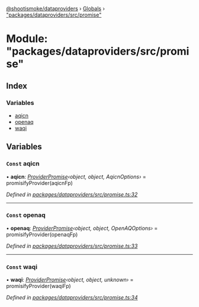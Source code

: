 [@shootismoke/dataproviders](../README.md) › [Globals](../globals.md) › ["packages/dataproviders/src/promise"](_packages_dataproviders_src_promise_.md)

# Module: "packages/dataproviders/src/promise"

## Index

### Variables

* [aqicn](_packages_dataproviders_src_promise_.md#const-aqicn)
* [openaq](_packages_dataproviders_src_promise_.md#const-openaq)
* [waqi](_packages_dataproviders_src_promise_.md#const-waqi)

## Variables

### `Const` aqicn

• **aqicn**: *[ProviderPromise](../interfaces/_packages_dataproviders_src_types_.providerpromise.md)‹object, object, AqicnOptions›* = promisifyProvider(aqicnFp)

*Defined in [packages/dataproviders/src/promise.ts:32](https://github.com/shootismoke/common/blob/7194251/packages/dataproviders/src/promise.ts#L32)*

___

### `Const` openaq

• **openaq**: *[ProviderPromise](../interfaces/_packages_dataproviders_src_types_.providerpromise.md)‹object, object, OpenAQOptions›* = promisifyProvider(openaqFp)

*Defined in [packages/dataproviders/src/promise.ts:33](https://github.com/shootismoke/common/blob/7194251/packages/dataproviders/src/promise.ts#L33)*

___

### `Const` waqi

• **waqi**: *[ProviderPromise](../interfaces/_packages_dataproviders_src_types_.providerpromise.md)‹object, object, unknown›* = promisifyProvider(waqiFp)

*Defined in [packages/dataproviders/src/promise.ts:34](https://github.com/shootismoke/common/blob/7194251/packages/dataproviders/src/promise.ts#L34)*
